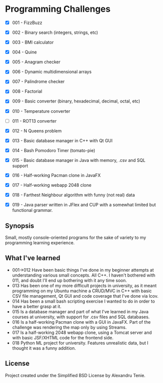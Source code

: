 # Programming Challenges
- [x] 001 - FizzBuzz
- [x] 002 - Binary search (integers, strings, etc)
- [x] 003 - BMI calculator
- [x] 004 - Quine
- [x] 005 - Anagram checker
- [x] 006 - Dynamic multidimensional arrays
- [x] 007 - Palindrome checker
- [x] 008 - Factorial
- [x] 009 - Basic converter (binary, hexadecimal, decimal, octal, etc)
- [x] 010 - Temperature converter
- [ ] 011 - ROT13 converter
- [x] 012 - N Queens problem
- [x] 013 - Basic database manager in C++ with Qt GUI
- [x] 014 - Bash Pomodoro Timer (tomato-pie)
- [x] 015 - Basic database manager in Java with memory, .csv and SQL support
- [x] 016 - Half-working Pacman clone in JavaFX
- [x] 017 - Half-working webapp 2048 clone
- [x] 018 - Farthest Neighbour algorithm with funny (not real) data
- [x] 019 - Java parser written in JFlex and CUP with a somewhat limited but functional grammar.


## Synopsis
Small, mostly console-oriented programs for the sake of variety to my programming learning experience.

## What I've learned
* 001->012 Have been basic things I've done in my beginner attempts at understanding various small concepts. All C++. I haven't bothered with 011, and doubt I'll end up bothering with it any time soon.
* 013 Has been one of my more difficult projects in university, as it meant programming on my Ubuntu machine a CRUD/MVC in C++ with basic CSV file management, Qt GUI and code coverage that I've done via lcov.
* 014 Has been a small bash scripting exercise I wanted to do in order to have a better grasp at it.
* 015 Is a database manager and part of what I've learned in my Java courses at university, with support for .csv files and SQL databases.
* 016 Is a half-working Pacman clone with a GUI in JavaFX. Part of the challenge was rendering the map only by using Streams.
* 017 Is a half-working 2048 webapp clone, using a Tomcat server and with basic JSF/XHTML code for the frontend side.
* 018 Python ML project for university. Features unrealistic data, but I thought it was a funny addition.

## License
Project created under the Simplified BSD License by Alexandru Tenie.
